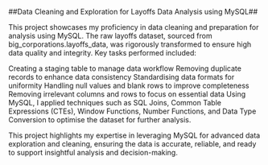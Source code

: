 ##Data Cleaning and Exploration for Layoffs Data Analysis using MySQL##

This project showcases my proficiency in data cleaning and preparation for analysis using MySQL. The raw layoffs dataset, sourced from big_corporations.layoffs_data, was rigorously transformed to ensure high data quality and integrity. Key tasks performed included:

Creating a staging table to manage data workflow
Removing duplicate records to enhance data consistency
Standardising data formats for uniformity
Handling null values and blank rows to improve completeness
Removing irrelevant columns and rows to focus on essential data
Using MySQL, I applied techniques such as SQL Joins, Common Table Expressions (CTEs), Window Functions, Number Functions, and Data Type Conversion to optimise the dataset for further analysis.

This project highlights my expertise in leveraging MySQL for advanced data exploration and cleaning, ensuring the data is accurate, reliable, and ready to support insightful analysis and decision-making.






